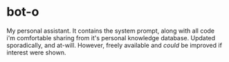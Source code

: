 # bot-o
My personal assistant. It contains the system prompt, along with all code i'm comfortable sharing from it's personal knowledge database. Updated sporadically, and at-will. However, freely available and *could* be improved if interest were shown.
